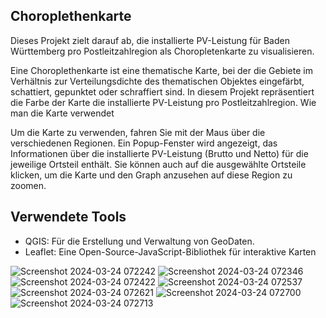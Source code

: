 
## Choroplethenkarte
Dieses Projekt zielt darauf ab, die installierte PV-Leistung für Baden Württemberg
pro Postleitzahlregion als Choropletenkarte zu visualisieren.

Eine Choroplethenkarte ist eine thematische Karte, bei der die Gebiete im Verhältnis zur
Verteilungsdichte des thematischen Objektes eingefärbt, schattiert, gepunktet oder schraffiert sind.
In diesem Projekt repräsentiert die Farbe der Karte die installierte PV-Leistung pro Postleitzahlregion.
Wie man die Karte verwendet

Um die Karte zu verwenden, fahren Sie mit der Maus über die verschiedenen Regionen.
Ein Popup-Fenster wird angezeigt, das Informationen über die installierte PV-Leistung
(Brutto und Netto) für die jeweilige Ortsteil enthält. Sie können auch auf die ausgewählte
Ortsteile klicken, um die Karte und den Graph anzusehen auf diese Region zu zoomen. 

## Verwendete Tools
- QGIS: Für die Erstellung und Verwaltung von GeoDaten.
- Leaflet: Eine Open-Source-JavaScript-Bibliothek für interaktive Karten

  
![Screenshot 2024-03-24 072242](https://github.com/leilanilr/pv-kataster/assets/161704838/5bb7ad3f-22e2-4337-8f0f-dfa32c180f9d)
![Screenshot 2024-03-24 072346](https://github.com/leilanilr/pv-kataster/assets/161704838/d15bbfff-81a6-4c9d-8063-cc65255f044b)
![Screenshot 2024-03-24 072422](https://github.com/leilanilr/pv-kataster/assets/161704838/51b44f04-d0e1-4879-9879-3f2345f3e5ac)
![Screenshot 2024-03-24 072537](https://github.com/leilanilr/pv-kataster/assets/161704838/c92e4102-fe32-4651-85ba-b14f41de701b)
![Screenshot 2024-03-24 072621](https://github.com/leilanilr/pv-kataster/assets/161704838/da7a9c04-e73e-4ccc-a132-4300423f3a02)
![Screenshot 2024-03-24 072700](https://github.com/leilanilr/pv-kataster/assets/161704838/314ce4ac-0b40-4cb0-9453-c52dfc5b3a0f)
![Screenshot 2024-03-24 072713](https://github.com/leilanilr/pv-kataster/assets/161704838/7e4d13ed-9eb1-4b68-b8b1-46b0c45f509d)
